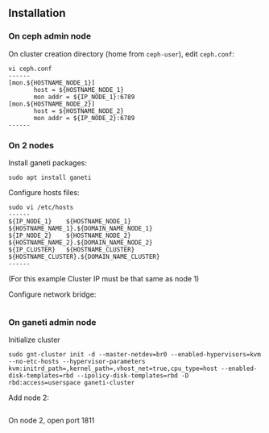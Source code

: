 Installation
------

### On ceph admin node
On cluster creation directory (home from `ceph-user`), edit `ceph.conf`:
```
vi ceph.conf
------
[mon.${HOSTNAME_NODE_1}]
       host = ${HOSTNAME_NODE_1}
       mon addr = ${IP_NODE_1}:6789
[mon.${HOSTNAME_NODE_2}]
       host = ${HOSTNAME_NODE_2}
       mon addr = ${IP_NODE_2}:6789
------
```

### On 2 nodes

Install ganeti packages:
```
sudo apt install ganeti
```

Configure hosts files:
```
sudo vi /etc/hosts
------
${IP_NODE_1}	${HOSTNAME_NODE_1} ${HOSTNAME_NAME_1}.${DOMAIN_NAME_NODE_1}
${IP_NODE_2}	${HOSTNAME_NODE_2} ${HOSTNAME_NAME_2}.${DOMAIN_NAME_NODE_2}
${IP_CLUSTER}	${HOSTNAME_CLUSTER} ${HOSTNAME_CLUSTER}.${DOMAIN_NAME_CLUSTER}
------
```
(For this example Cluster IP must be that same as node 1)

Configure network bridge:
```

```

### On ganeti admin node

Initialize cluster
```
sudo gnt-cluster init -d --master-netdev=br0 --enabled-hypervisors=kvm --no-etc-hosts --hypervisor-parameters kvm:initrd_path=,kernel_path=,vhost_net=true,cpu_type=host --enabled-disk-templates=rbd --ipolicy-disk-templates=rbd -D rbd:access=userspace ganeti-cluster
```

Add node 2:
```
```

On node 2, open port 1811
